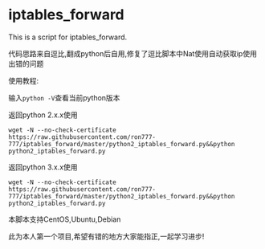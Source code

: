 # iptables_forward
This is a script for iptables_forward.  
  
  代码思路来自逗比,翻成python后自用,修复了逗比脚本中Nat使用自动获取ip使用出错的问题  
    
  使用教程:  
    
  输入`python -V`查看当前python版本  
    
  返回python 2.x.x使用  
    
  `wget -N --no-check-certificate https://raw.githubusercontent.com/ron777-777/iptables_forward/master/python2_iptables_forward.py&&python python2_iptables_forward.py`  
    
  返回python 3.x.x使用  
    
  `wget -N --no-check-certificate https://raw.githubusercontent.com/ron777-777/iptables_forward/master/python2_iptables_forward.py&&python python2_iptables_forward.py`  
    
  本脚本支持CentOS,Ubuntu,Debian  
    
  此为本人第一个项目,希望有错的地方大家能指正,一起学习进步!
